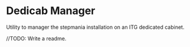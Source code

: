 # Dedicab Manager
Utility to manager the stepmania installation on an ITG dedicated cabinet.

//TODO: Write a readme.
